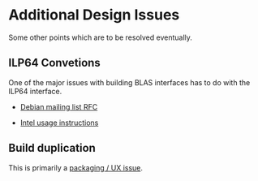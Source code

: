 # Additional Design Issues

Some other points which are to be resolved eventually.

## ILP64 Convetions

One of the major issues with building BLAS interfaces has to do with the
ILP64 interface.

- [Debian mailing list RFC]
- [Intel usage instructions]

  [Debian mailing list RFC]: https://lists.debian.org/debian-science/2018/10/msg00030.html
  [Intel usage instructions]: https://www.intel.com/content/www/us/en/docs/onemkl/developer-guide-linux/2024-1/using-the-ilp64-interface-vs-lp64-interface.html

## Build duplication

This is primarily a [packaging / UX issue](https://pypackaging-native.github.io/key-issues/native-dependencies/blas_openmp/).
